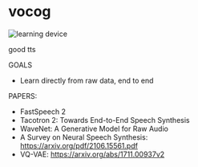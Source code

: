 # vocog

![learning device](https://www.slashfilm.com/img/gallery/dune-editor-joe-walker-is-the-voice-teaching-you-about-the-sand-walk-exclusive/intro-1635534945.jpg)

good tts

GOALS
- Learn directly from raw data, end to end

PAPERS:
- FastSpeech 2
- Tacotron 2: Towards End-to-End Speech Synthesis
- WaveNet: A Generative Model for Raw Audio
- A Survey on Neural Speech Synthesis: https://arxiv.org/pdf/2106.15561.pdf
- VQ-VAE: https://arxiv.org/abs/1711.00937v2